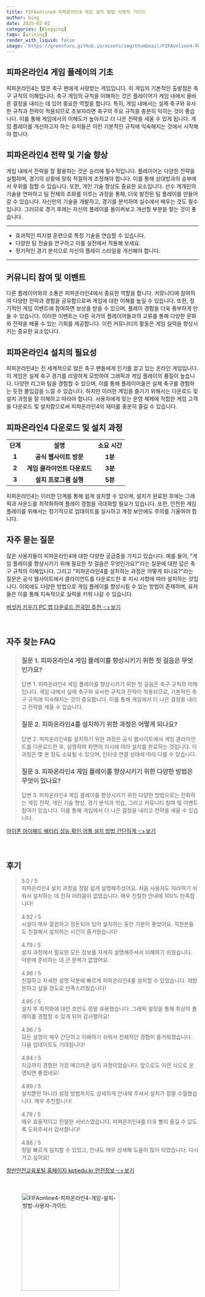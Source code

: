 ```yaml
---
title: FIFAonline4 피파온라인4 게임 설치 방법 사용자 가이드
author: bing
date: 2025-02-02
categories: [Blogging]
tags: [writing]
render_with_liquid: false
image: 'https://greenforu.github.io/assets/img/thumbnail/FIFAonline4-피파온라인4-게임-설치-방법-사용자-가이드.webp'
---
```



<h2 id='게임 플레이의 기초'>피파온라인4 게임 플레이의 기초</h2>

<p>피파온라인4는 많은 축구 팬에게 사랑받는 게임입니다. 이 게임의 기본적인 출발점은 축구 규칙의 이해입니다. 축구 게임의 규칙을 이해하는 것은 플레이어가 게임 내에서 올바른 결정을 내리는 데 있어 중요한 역할을 합니다. 특히, 게임 내에서는 실제 축구와 유사한 규칙과 전략이 적용되므로 초보자라면 축구의 주요 규칙을 충분히 익히는 것이 좋습니다. 이를 통해 게임에서의 이해도가 높아지고 더 나은 전략을 세울 수 있게 됩니다. 게임 플레이를 개선하고자 하는 유저들은 이런 기본적인 규칙에 익숙해지는 것에서 시작해야 합니다.</p>

<h2 id='전략 및 기술 향상'>피파온라인4 전략 및 기술 향상</h2>

<p>게임 내에서 전략을 잘 활용하는 것은 승리에 필수적입니다. 플레이어는 다양한 전략을 실험하며, 경기의 상황에 맞춰 적절하게 조정해야 합니다. 이를 통해 상대방과의 승부에서 우위를 점할 수 있습니다. 또한, 개인 기술 향상도 중요한 요소입니다. 선수 개개인의 기술을 연마하고 팀 전체의 조화를 이루는 과정을 통해, 더욱 발전된 팀 플레이를 만들어갈 수 있습니다. 자신만의 기술을 개발하고, 경기를 분석하여 실수에서 배우는 것도 필수입니다. 그러므로 경기 후에는 자신의 플레이를 돌이켜보고 개선할 부분을 찾는 것이 좋습니다.</p>

<hr />

<ul>
    <li>효과적인 피지컬 훈련으로 특정 기술을 연습할 수 있습니다.</li>
    <li>다양한 팀 전술을 연구하고 이를 실전에서 적용해 보세요.</li>
    <li>정기적인 경기 분석으로 자신의 플레이 스타일을 개선해야 합니다.</li>
</ul>

<hr />

<h2 id='커뮤니티 참여 및 이벤트'>커뮤니티 참여 및 이벤트</h2>

<p>다른 플레이어와의 소통은 피파온라인4에서 중요한 역할을 합니다. 커뮤니티에 참여하여 다양한 전략과 경험을 공유함으로써 게임에 대한 이해를 높일 수 있습니다. 또한, 정기적인 게임 이벤트에 참여하면 보상을 받을 수 있으며, 플레이 경험을 더욱 풍부하게 만들 수 있습니다. 이러한 이벤트는 다른 국가의 플레이어들과의 교류를 통해 다양한 문화와 전략을 배울 수 있는 기회를 제공합니다. 이런 커뮤니티의 활동은 게임 실력을 향상시키는 중요한 요소입니다.</p>

<h2 id='설치의 필요성'>피파온라인4 설치의 필요성</h2>

<p>피파온라인4는 전 세계적으로 많은 축구 팬들에게 인기를 끌고 있는 온라인 게임입니다. 이 게임은 실제 축구 경기를 리얼하게 모방하여 그래픽과 게임 플레이의 품질이 높습니다. 다양한 리그와 팀을 경험할 수 있으며, 이를 통해 플레이어들은 실제 축구를 경험하는 듯한 몰입감을 느낄 수 있습니다. 하지만 이러한 게임을 즐기기 위해서는 다운로드 및 설치 과정을 잘 이해하고 따라야 합니다. 사용자에게 맞는 운영 체제에 적합한 게임 고객을 다운로드 및 설치함으로써 피파온라인4의 재미를 충분히 즐길 수 있습니다.</p>

<h2 id='다운로드 및 설치 과정'>피파온라인4 다운로드 및 설치 과정</h2>

<table>
    <tr>
        <td style="text-align: center; height: 17px;"><b>단계</b></td>
        <td style="text-align: center; height: 17px;"><b>설명</b></td>
        <td style="text-align: center; height: 17px;"><b>소요 시간</b></td>
    </tr>
    <tr>
        <td style="text-align: center; height: 17px;"><b>1</b></td>
        <td style="text-align: center; height: 17px;"><b>공식 웹사이트 방문</b></td>
        <td style="text-align: center; height: 17px;"><b>1분</b></td>
    </tr>
    <tr>
        <td style="text-align: center; height: 17px;"><b>2</b></td>
        <td style="text-align: center; height: 17px;"><b>게임 클라이언트 다운로드</b></td>
        <td style="text-align: center; height: 17px;"><b>3분</b></td>
    </tr>
    <tr>
        <td style="text-align: center; height: 17px;"><b>3</b></td>
        <td style="text-align: center; height: 17px;"><b>설치 프로그램 실행</b></td>
        <td style="text-align: center; height: 17px;"><b>5분</b></td>
    </tr>
</table>

<p>피파온라인4는 이러한 단계를 통해 쉽게 설치할 수 있으며, 설치가 완료된 후에는 그래픽과 사운드를 최적화하여 플레이 경험을 극대화할 필요가 있습니다. 또한, 안전한 게임 플레이를 위해서는 정기적으로 업데이트를 실시하고 계정 보안에도 주의를 기울여야 합니다.</p>

<h2 id='자주 묻는 질문'>자주 묻는 질문</h2>

<p>많은 사용자들이 피파온라인4에 대한 다양한 궁금증을 가지고 있습니다. 예를 들어, "게임 플레이를 향상시키기 위해 필요한 첫 걸음은 무엇인가요?"라는 질문에 대한 답은 축구 규칙의 이해입니다. 그리고 "피파온라인4를 설치하는 과정은 어떻게 되나요?"라는 질문은 공식 웹사이트에서 클라이언트를 다운로드한 후 지시 사항에 따라 설치하는 것입니다. 이외에도 다양한 방법으로 게임 플레이를 향상시킬 수 있는 방법이 존재하며, 유저들은 이를 통해 지속적으로 실력을 키워 나갈 수 있습니다.</p>


<p><a class="click-button" title="버섯커 키우기 PC 앱 다운로드 전국민 추천" href="https://greenforu.github.io/posts/%EB%B2%84%EC%84%AF%EC%BB%A4-%ED%82%A4%EC%9A%B0%EA%B8%B0-PC-%EC%95%B1-%EB%8B%A4%EC%9A%B4%EB%A1%9C%EB%93%9C-%EC%A0%84%EA%B5%AD%EB%AF%BC-%EC%B6%94%EC%B2%9C/" rel="dofollow">버섯커 키우기 PC 앱 다운로드 전국민 추천 👈 보기</a></p><br>
<h2 id='자주_찾는_FAQ'>자주 찾는 FAQ</h2>
<div itemscope="" itemtype="https://schema.org/FAQPage"> 
<blockquote> 
<div itemscope="" itemprop="mainEntity" itemtype="https://schema.org/Question"> 
<h3 itemprop="name">질문 1. 피파온라인4 게임 플레이를 향상시키기 위한 첫 걸음은 무엇인가요?</h3> 
<div itemscope="" itemprop="acceptedAnswer" itemtype="https://schema.org/Answer"> 
<span itemprop="text"> 
<p>답변 1. 피파온라인4 게임 플레이를 향상시키기 위한 첫 걸음은 축구 규칙의 이해입니다. 게임 내에서 실제 축구와 유사한 규칙과 전략이 적용되므로, 기본적인 축구 규칙에 익숙해지는 것이 중요합니다. 이를 통해 게임에서 더 나은 결정을 내리고 전략을 세울 수 있습니다.</p> 
</span> 
</div> 
</div> 

<div itemscope="" itemprop="mainEntity" itemtype="https://schema.org/Question"> 
<h3 itemprop="name">질문 2. 피파온라인4를 설치하기 위한 과정은 어떻게 되나요?</h3> 
<div itemscope="" itemprop="acceptedAnswer" itemtype="https://schema.org/Answer"> 
<span itemprop="text"> 
<p>답변 2. 피파온라인4를 설치하기 위한 과정은 공식 웹사이트에서 게임 클라이언트를 다운로드한 후, 실행하여 화면의 지시에 따라 설치를 완료하는 것입니다. 이 과정은 몇 분 정도 소요될 수 있으며, 인터넷 연결 상태에 따라 다를 수 있습니다.</p> 
</span> 
</div> 
</div> 

<div itemscope="" itemprop="mainEntity" itemtype="https://schema.org/Question"> 
<h3 itemprop="name">질문 3. 피파온라인4 게임 플레이를 향상시키기 위한 다양한 방법은 무엇이 있나요?</h3> 
<div itemscope="" itemprop="acceptedAnswer" itemtype="https://schema.org/Answer"> 
<span itemprop="text"> 
<p>답변 3. 피파온라인4 게임 플레이를 향상시키기 위한 다양한 방법으로는 진화하는 게임 전략, 개인 기술 향상, 경기 분석과 학습, 그리고 커뮤니티 참여 및 이벤트 참여가 있습니다. 이를 통해 게임에서 더 나은 결정을 내리고 전략을 세울 수 있습니다.</p> 
</span> 
</div> 
</div> 

</blockquote> 
</div>
<p><a class="click-button" title="아이폰 아이패드 배터리 성능 확인 어플 설치 방법 간단하게" href="https://greenforu.github.io/posts/%EC%95%84%EC%9D%B4%ED%8F%B0-%EC%95%84%EC%9D%B4%ED%8C%A8%EB%93%9C-%EB%B0%B0%ED%84%B0%EB%A6%AC-%EC%84%B1%EB%8A%A5-%ED%99%95%EC%9D%B8-%EC%96%B4%ED%94%8C-%EC%84%A4%EC%B9%98-%EB%B0%A9%EB%B2%95-%EA%B0%84%EB%8B%A8%ED%95%98%EA%B2%8C/" rel="dofollow">아이폰 아이패드 배터리 성능 확인 어플 설치 방법 간단하게 👈 보기</a></p><br>
<h2 id='후기'>후기</h2>
<div itemscope itemtype="https://schema.org/Product">
  <blockquote>
  <div itemprop="review" itemscope itemtype="https://schema.org/Review">
      <div itemprop="reviewRating" itemscope itemtype="https://schema.org/Rating"> <span itemprop="ratingValue">5.0</span> / <span itemprop="bestRating">5</span> </div>
      <span itemprop="reviewBody">피파온라인4 설치 과정을 정말 쉽게 설명해주셨어요. 처음 사용자도 따라하기 쉬워서 설치하는 데 전혀 어려움이 없었습니다. 매우 친절한 안내에 100% 만족합니다!</span>
  </div>
  <br>
  <div itemprop="review" itemscope itemtype="https://schema.org/Review">
      <div itemprop="reviewRating" itemscope itemtype="https://schema.org/Rating"> <span itemprop="ratingValue">4.92</span> / <span itemprop="bestRating">5</span> </div>
      <span itemprop="reviewBody">시설이 매우 깔끔하고 정돈되어 있어 설치하는 동안 기분이 좋았어요. 직원분들도 친절해서 설치하는 시간이 즐거웠습니다!</span>
  </div>
  <br>
  <div itemprop="review" itemscope itemtype="https://schema.org/Review">
      <div itemprop="reviewRating" itemscope itemtype="https://schema.org/Rating"> <span itemprop="ratingValue">4.79</span> / <span itemprop="bestRating">5</span> </div>
      <span itemprop="reviewBody">설치 과정에서 필요한 모든 정보를 자세히 설명해주셔서 이해하기 쉬웠습니다. 덕분에 준비하는 데 큰 문제가 없었어요.</span>
  </div>
  <br>
  <div itemprop="review" itemscope itemtype="https://schema.org/Review">
      <div itemprop="reviewRating" itemscope itemtype="https://schema.org/Rating"> <span itemprop="ratingValue">4.96</span> / <span itemprop="bestRating">5</span> </div>
      <span itemprop="reviewBody">친절하고 자세한 설명 덕분에 빠르게 피파온라인4를 설치할 수 있었습니다. 재방문하고 싶을 정도로 만족스러웠습니다!</span>
  </div>
  <br>
  <div itemprop="review" itemscope itemtype="https://schema.org/Review">
      <div itemprop="reviewRating" itemscope itemtype="https://schema.org/Rating"> <span itemprop="ratingValue">4.95</span> / <span itemprop="bestRating">5</span> </div>
      <span itemprop="reviewBody">설치 후 최적화에 대한 조언도 정말 유용했습니다. 그래픽 설정을 통해 최상의 플레이를 경험할 수 있게 되어 감사했어요!</span>
  </div>
  <br>
  <div itemprop="review" itemscope itemtype="https://schema.org/Review">
      <div itemprop="reviewRating" itemscope itemtype="https://schema.org/Rating"> <span itemprop="ratingValue">4.96</span> / <span itemprop="bestRating">5</span> </div>
      <span itemprop="reviewBody">모든 설명이 매우 간단하고 이해하기 쉬워서 전체적인 경험이 즐거워졌습니다. 다음 업데이트도 기대됩니다!</span>
  </div>
  <br>
  <div itemprop="review" itemscope itemtype="https://schema.org/Review">
      <div itemprop="reviewRating" itemscope itemtype="https://schema.org/Rating"> <span itemprop="ratingValue">4.84</span> / <span itemprop="bestRating">5</span> </div>
      <span itemprop="reviewBody">지금까지 경험한 가장 매끄러운 설치 과정이었습니다. 앞으로도 이런 식으로 운영되면 좋겠네요!</span>
  </div>
  <br>
  <div itemprop="review" itemscope itemtype="https://schema.org/Review">
      <div itemprop="reviewRating" itemscope itemtype="https://schema.org/Rating"> <span itemprop="ratingValue">4.89</span> / <span itemprop="bestRating">5</span> </div>
      <span itemprop="reviewBody">설치뿐만 아니라 설정 방법까지도 상세하게 안내해 주셔서 설치가 정말 수월했습니다. 매우 추천합니다!</span>
  </div>
  <br>
  <div itemprop="review" itemscope itemtype="https://schema.org/Review">
      <div itemprop="reviewRating" itemscope itemtype="https://schema.org/Rating"> <span itemprop="ratingValue">4.79</span> / <span itemprop="bestRating">5</span> </div>
      <span itemprop="reviewBody">매우 효율적이고 친절한 서비스였습니다. 피파온라인4를 더욱 빨리 즐길 수 있도록 도와주셔서 감사합니다!</span>
  </div>
  <br>
  <div itemprop="review" itemscope itemtype="https://schema.org/Review">
      <div itemprop="reviewRating" itemscope itemtype="https://schema.org/Rating"> <span itemprop="ratingValue">4.88</span> / <span itemprop="bestRating">5</span> </div>
      <span itemprop="reviewBody">정말 빠르게 설치할 수 있었고, 안내도 매우 상세해 도움이 많이 되었습니다. 다시 가고 싶어요!</span>
  </div>
  </blockquote>
</div>
<p><a class="click-button" title="항만안전교육포털 홈페이지 kptiedu.kr 안전정보" href="https://greenforu.github.io/posts/%ED%95%AD%EB%A7%8C%EC%95%88%EC%A0%84%EA%B5%90%EC%9C%A1%ED%8F%AC%ED%84%B8-%ED%99%88%ED%8E%98%EC%9D%B4%EC%A7%80-kptiedu.kr-%EC%95%88%EC%A0%84%EC%A0%95%EB%B3%B4/" rel="dofollow">항만안전교육포털 홈페이지 kptiedu.kr 안전정보 👈 보기</a></p><br>
<figure class="image"><img src="https://greenforu.github.io/assets/img/thumbnail/FIFAonline4-피파온라인4-게임-설치-방법-사용자-가이드.webp" alt="FIFAonline4-피파온라인4-게임-설치-방법-사용자-가이드" width="256" height="256"></figure>